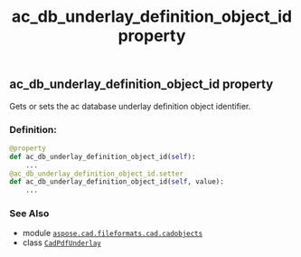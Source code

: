 ﻿---
title: ac_db_underlay_definition_object_id property
second_title: Aspose.CAD for Python via .NET API References
description: 
type: docs
weight: 50
url: /python-net/aspose.cad.fileformats.cad.cadobjects/cadpdfunderlay/ac_db_underlay_definition_object_id/
is_root: false
---

## ac_db_underlay_definition_object_id property


Gets or sets the ac database underlay definition object identifier.
### Definition:
```python
@property
def ac_db_underlay_definition_object_id(self):
    ...
@ac_db_underlay_definition_object_id.setter
def ac_db_underlay_definition_object_id(self, value):
    ...
```

### See Also
* module [`aspose.cad.fileformats.cad.cadobjects`](../../)
* class [`CadPdfUnderlay`](/cad/python-net/aspose.cad.fileformats.cad.cadobjects/cadpdfunderlay)
